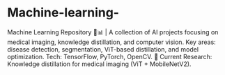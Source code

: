 # Machine-learning-
Machine Learning Repository 🧠📊 | A collection of AI projects focusing on medical imaging, knowledge distillation, and computer vision. Key areas: disease detection, segmentation, ViT-based distillation, and model optimization. Tech: TensorFlow, PyTorch, OpenCV. 🚀 Current Research: Knowledge distillation for medical imaging (ViT + MobileNetV2).
